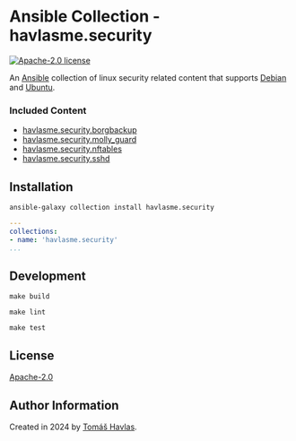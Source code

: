 Ansible Collection - havlasme.security
====================================== 

[![Apache-2.0 license][license-image]][license-link]

An [Ansible](https://www.ansible.com/) collection of linux security related content that supports [Debian](https://www.debian.org/) and [Ubuntu](https://ubuntu.com/).

### Included Content

- [havlasme.security.borgbackup](/roles/borgbackup/README.md)
- [havlasme.security.molly_guard](/roles/molly_guard/README.md)
- [havlasme.security.nftables](/roles/nftables/README.md)
- [havlasme.security.sshd](/roles/sshd/README.md)

Installation
------------

```shell
ansible-galaxy collection install havlasme.security
```

```yaml title="requirements.yml"
---
collections:
- name: 'havlasme.security'
...
```

Development
-----------

```shell
make build
```

```shell title="ansible-lint"
make lint
```

```shell title="molecule"
make test
```

License
-------

[Apache-2.0][license-link]

Author Information
------------------

Created in 2024 by [Tomáš Havlas](https://havlas.me/).


[license-image]: https://img.shields.io/badge/license-Apache2.0-blue.svg?style=flat-square
[license-link]: LICENSE
